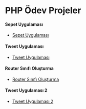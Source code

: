 # PHP Ödev Projeler

#### Sepet Uygulaması ####
- [Sepet Uygulaması](php-proje-sepet/)
#### Tweet Uygulaması ####
- [Tweet Uygulaması](php-proje-tweet/)
#### Router Sınıfı Oluşturma ####
- [Router Sınıfı Oluşturma](php-proje-router/)
#### Tweet Uygulaması 2 ####
- [Tweet Uygulaması 2](php-proje-tweet-advanced/)
